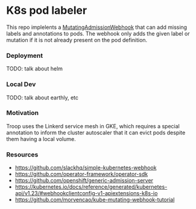 # K8s pod labeler

This repo implelents a [MutatingAdmissionWebhook](https://kubernetes.io/docs/reference/access-authn-authz/admission-controllers/#mutatingadmissionwebhook) that can add missing labels and annotations to pods. The webhook only adds the given label or mutation if it is not already present on the pod definition.

### Deployment

TODO: talk about helm

### Local Dev

TODO: talk about earthly, etc

### Motivation

Troop uses the Linkerd service mesh in GKE, which requires a special annotation to inform the cluster autoscaler that it can evict pods despite them having a local volume.

### Resources

- https://github.com/slackhq/simple-kubernetes-webhook
- https://github.com/operator-framework/operator-sdk
- https://github.com/openshift/generic-admission-server
- https://kubernetes.io/docs/reference/generated/kubernetes-api/v1.23/#webhookclientconfig-v1-apiextensions-k8s-io
- https://github.com/morvencao/kube-mutating-webhook-tutorial
